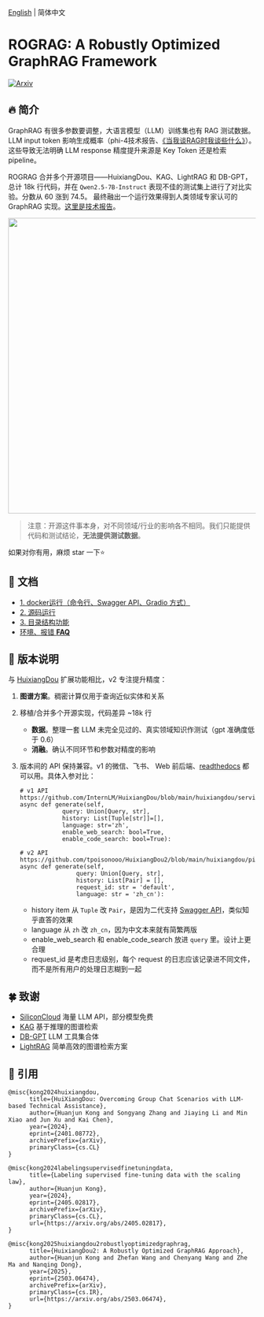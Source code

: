 [English](./README.md) | 简体中文

# ROGRAG: A Robustly Optimized GraphRAG Framework
<div>
  <a href="https://arxiv.org/abs/2503.06474" target="_blank">
    <img alt="Arxiv" src="https://img.shields.io/badge/arxiv-2503.06474%20-darkred?logo=arxiv&logoColor=white" />
  </a>
</div>

## 🔥 简介

GraphRAG 有很多参数要调整，大语言模型（LLM）训练集也有 RAG 测试数据。LLM input token 影响生成概率（phi-4技术报告、[《当我谈RAG时我谈些什么》](https://link.zhihu.com/?target=https%3A//fatescript.github.io/blog/2024/LLM-RAG/)）。这些导致无法明确 LLM response 精度提升来源是 Key Token 还是检索 pipeline。

ROGRAG 合并多个开源项目——HuixiangDou、KAG、LightRAG 和 DB-GPT，总计 18k 行代码，并在 `Qwen2.5-7B-Instruct` 表现不佳的测试集上进行了对比实验。分数从 60 涨到 74.5。 最终融出一个运行效果得到人类领域专家认可的 GraphRAG 实现。[这里是技术报告](https://arxiv.org/abs/2503.06474)。

<div align="center">
  <img src="https://github.com/user-attachments/assets/5754c247-f6af-44b2-addb-5840ee2ee247" width=600>
</div>

> 注意：开源这件事本身，对不同领域/行业的影响各不相同。我们只能提供代码和测试结论，**无法提供测试数据**。

如果对你有用，麻烦 star 一下⭐

## 📖 文档

- [1. docker运行（命令行、Swagger API、Gradio 方式）](docs/zh_cn/doc_how_to_run.md)
- [2. 源码运行](docs/zh_cn/doc_how_to_run.md)
- [3. 目录结构功能](docs/zh_cn/doc_architecture.md)
- [环境、报错 **FAQ**](https://github.com/tpoisonooo/HuixiangDou2/issues/8)

## 🔆 版本说明

与 [HuixiangDou](https://github.com/internlm/huixiangdou) 扩展功能相比，v2 专注提升精度：
1. **图谱方案**。稠密计算仅用于查询近似实体和关系
2. 移植/合并多个开源实现，代码差异 ~18k 行

    - **数据**。整理一套 LLM 未完全见过的、真实领域知识作测试（gpt 准确度低于 0.6）
    - **消融**。确认不同环节和参数对精度的影响

3. 版本间的 API 保持兼容。v1 的微信、飞书、 Web 前后端、[readthedocs](https://huixiangdou.readthedocs.io/zh-cn/latest/) 都可以用。具体入参对比：
   ```text
   # v1 API https://github.com/InternLM/HuixiangDou/blob/main/huixiangdou/service/parallel_pipeline.py#L290
   async def generate(self,
               query: Union[Query, str],
               history: List[Tuple[str]]=[], 
               language: str='zh', 
               enable_web_search: bool=True,
               enable_code_search: bool=True):

   # v2 API https://github.com/tpoisonooo/HuixiangDou2/blob/main/huixiangdou/pipeline/parallel.py#L135
   async def generate(self,
                   query: Union[Query, str],
                   history: List[Pair] = [],
                   request_id: str = 'default',
                   language: str = 'zh_cn'):
   ```

   *  history item 从 `Tuple` 改 `Pair`，是因为二代支持 [Swagger API](./docs/swagger.json)，类似知乎直答的效果
   *  language 从 `zh` 改 `zh_cn`，因为中文本来就有简繁两版
   *  enable_web_search 和 enable_code_search 放进 `query` 里。设计上更合理
   *  request_id 是考虑日志级别，每个 request 的日志应该记录进不同文件，而不是所有用户的处理日志糊到一起
   

## 🍀 致谢
- [SiliconCloud](https://siliconflow.cn/zh-cn/siliconcloud)    海量 LLM API，部分模型免费
- [KAG](https://github.com/OpenSPG/KAG)    基于推理的图谱检索
- [DB-GPT](https://github.com/eosphoros-ai/DB-GPT)    LLM 工具集合体
- [LightRAG](https://github.com/HKUDS/LightRAG)    简单高效的图谱检索方案

## 📝 引用
```text
@misc{kong2024huixiangdou,
      title={HuiXiangDou: Overcoming Group Chat Scenarios with LLM-based Technical Assistance},
      author={Huanjun Kong and Songyang Zhang and Jiaying Li and Min Xiao and Jun Xu and Kai Chen},
      year={2024},
      eprint={2401.08772},
      archivePrefix={arXiv},
      primaryClass={cs.CL}
}

@misc{kong2024labelingsupervisedfinetuningdata,
      title={Labeling supervised fine-tuning data with the scaling law}, 
      author={Huanjun Kong},
      year={2024},
      eprint={2405.02817},
      archivePrefix={arXiv},
      primaryClass={cs.CL},
      url={https://arxiv.org/abs/2405.02817}, 
}

@misc{kong2025huixiangdou2robustlyoptimizedgraphrag,
      title={HuixiangDou2: A Robustly Optimized GraphRAG Approach}, 
      author={Huanjun Kong and Zhefan Wang and Chenyang Wang and Zhe Ma and Nanqing Dong},
      year={2025},
      eprint={2503.06474},
      archivePrefix={arXiv},
      primaryClass={cs.IR},
      url={https://arxiv.org/abs/2503.06474}, 
}
```
